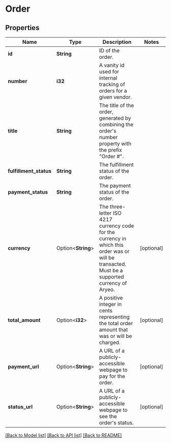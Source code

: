 # Order

## Properties

Name | Type | Description | Notes
------------ | ------------- | ------------- | -------------
**id** | **String** | ID of the order. | 
**number** | **i32** | A vanity id used for internal tracking of orders for a given vendor.  | 
**title** | **String** | The title of the order, generated by combining the order's number property with the prefix \"Order #\".  | 
**fulfillment_status** | **String** | The fulfillment status of the order. | 
**payment_status** | **String** | The payment status of the order. | 
**currency** | Option<**String**> | The three-letter ISO 4217 currency code for the currency in which this order was or will be transacted. Must be a supported currency of Aryeo.  | [optional]
**total_amount** | Option<**i32**> | A positive integer in cents representing the total order amount that was or will be charged. | [optional]
**payment_url** | Option<**String**> | A URL of a publicly-accessible webpage to pay for the order. | [optional]
**status_url** | Option<**String**> | A URL of a publicly-accessible webpage to see the order's status. | [optional]

[[Back to Model list]](../README.md#documentation-for-models) [[Back to API list]](../README.md#documentation-for-api-endpoints) [[Back to README]](../README.md)


